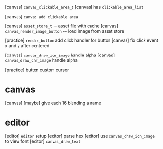 [canvas] `canvas_clickable_area_t`
[canvas] has `clickable_area_list`

[canvas] `canvas_add_clickable_area`

[canvas] `asset_store_t` -- asset file with cache
[canvas] `canvas_render_image_button` -- load image from asset store

[practice] `render_button` add click handler for button
[canvas] fix click event x and y after centered

[canvas] `canvas_draw_icn_image` handle alpha
[canvas] `canvas_draw_chr_image` handle alpha

[practice] button custom cursor

# canvas

[canvas] [maybe] give each 16 blending a name

# editor

[editor] `editor` setup
[editor] parse hex
[editor] use `canvas_draw_icn_image` to view font
[editor] `canvas_draw_text`
